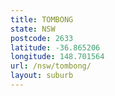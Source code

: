 ```yaml
---
title: TOMBONG
state: NSW
postcode: 2633
latitude: -36.865206
longitude: 148.701564
url: /nsw/tombong/
layout: suburb
---
```

